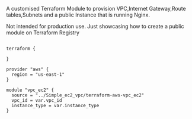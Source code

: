 A customised Terraform Module to provision VPC,Internet Gateway,Route tables,Subnets and a public Instance that is running Nginx.

Not intended for production use. Just showcasing how to create a public module on Terraform Registry

```hcl

terraform {

}

provider "aws" {
  region = "us-east-1"
}

module "vpc_ec2" {
  source = "../Simple_ec2_vpc/terraform-aws-vpc_ec2"
  vpc_id = var.vpc_id
  instance_type = var.instance_type
}

```